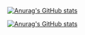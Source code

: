 [nightowl]: https://github-readme-stats.vercel.app/api?username=salomonhotegni&show_icons=true&hide=contribs,prs&cache_seconds=86400&theme=nightowl

[![Anurag's GitHub stats](https://github-readme-stats.vercel.app/api?username=salomonhotegni&show_icons=true&hide=contribs,prs&cache_seconds=86400&theme=nightowl)](https://github.com/anuraghazra/github-readme-stats)


[![Anurag's GitHub stats](https://github-readme-stats.vercel.app/api?username=salomonhotegni)](https://github.com/anuraghazra/github-readme-stats)
